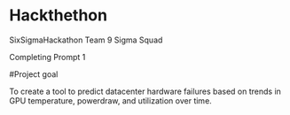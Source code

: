 # Hackthethon
SixSigmaHackathon Team 9 Sigma Squad

Completing Prompt 1

#Project goal

To create a tool to predict datacenter hardware failures based on trends in GPU temperature, powerdraw, and utilization over time. 

